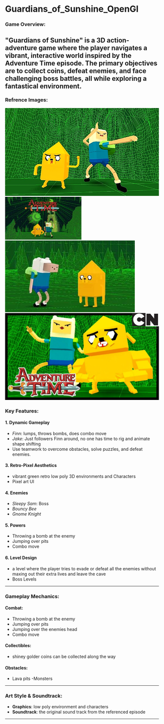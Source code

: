 # Guardians_of_Sunshine_OpenGl


### **Game Overview**:  
"Guardians of Sunshine" is a 3D action-adventure game where the player navigates a vibrant, interactive world inspired by the Adventure Time episode. The primary objectives are to collect coins, defeat enemies, and face challenging boss battles, all while exploring a fantastical environment.
---
### **Refrence Images**:

![alt text](assets/refrences/images/gos-3.webp)
![alt text](assets/refrences/images/Guardians_art.webp)
![alt text](assets/refrences/images/Guardians_of_Sunshine_screenshot.jpg)
![alt text](assets/refrences/images/maxresdefault.jpg)

### **Key Features**:

#### 1. **Dynamic Gameplay**  

  - *Finn*: lumps, throws bombs, does combo move
  - *Jake*: Just followers Finn around, no one has time to rig and animate shape shifting
 - Use teamwork to overcome obstacles, solve puzzles, and defeat enemies.


#### 3. **Retro-Pixel Aesthetics**  

- vibrant green retro low poly 3D environments and Characters
- Pixel art UI

#### 4. **Enemies**  

  - *Sleepy Sam*: Boss
  - *Bouncy Bee*
  - *Gnome Knight*

#### 5. **Powers**  

- Throwing a bomb at the enemy
- Jumping over pits
- Combo move

#### 6. **Level Design**  
- a level where the player tries to evade or defeat all the enemies without maxing out their extra lives and leave the cave
- Boss Levels
---

### **Gameplay Mechanics**:


#### **Combat**:  
- Throwing a bomb at the enemy
- Jumping over pits
- Jumping over the enemies head
- Combo move

#### **Collectibles**:  
- shiney golder coins can be collected along the way

#### **Obstacles**:
- Lava pits
-Monsters
---

### **Art Style & Soundtrack**:  
- **Graphics**: low poly environment and characters
- **Soundtrack**: the original sound track from the referenced episode
---


